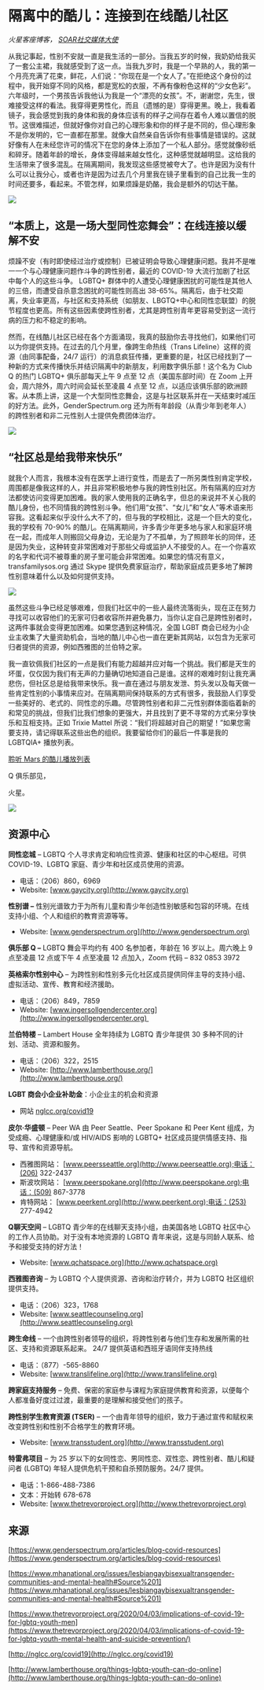 # 隔离中的酷儿：连接到在线酷儿社区

_火星客座博客， [SOAR社交媒体大使](https://www.instagram.com/soaringforchange/)_

从我记事起，性别不安就一直是我生活的一部分。当我五岁的时候，我奶奶给我买了一套公主裙，我就感受到了这一点。当我九岁时，我是一个早熟的人，我的第一个月亮充满了花束，鲜花，人们说：“你现在是一个女人了。”在拒绝这个身份的过程中，我开始穿不同的风格，都是宽松的衣服，不再有像粉色这样的“少女色彩”。六年级时，一个男孩告诉我他认为我是一个“漂亮的女孩”。不，谢谢您，先生，很难接受这样的看法。我穿得更男性化，而且（遗憾的是）穿得更黑。晚上，我看着镜子，我会感觉到我的身体和我的身体应该有的样子之间存在着令人难以置信的脱节。这很难描述，但就好像你对自己的心理形象和你的样子是不同的，但心理形象不是你发明的，它一直都在那里。就像大自然亲自告诉你有些事情是错误的。这就好像有人在未经您许可的情况下在您的身体上添加了一个私人部分。感觉就像砂纸和碎牙。随着年龄的增长，身体变得越来越女性化，这种感觉就越明显。这给我的生活带来了很多混乱。在隔离期间，我发现这些感觉被夸大了。也许是因为没有什么可以让我分心，或者也许是因为过去几个月里我在镜子里看到的自己比我一生的时间还要多，看起来。不管怎样，如果烦躁是奶酪，我会是额外的切达干酪。

![](https://i0.wp.com/publichealthinsider.com/wp-content/uploads/2020/08/tweet-1.jpg?resize=436%2C480&ssl=1)

## **“本质上，这是一场大型同性恋舞会”：在线连接以缓解不安**

烦躁不安（有时即使经过治疗或控制）已被证明会导致心理健康问题。我并不是唯一一个与心理健康问题作斗争的跨性别者，最近的 COVID-19 大流行加剧了社区中每个人的这些斗争。 LGBTQ+ 群体中的人遭受心理健康困扰的可能性是其他人的三倍，而遭受自杀意念困扰的可能性则高出 38-65%。隔离后，由于社交距离，失业率更高，与社区和支持系统（如朋友、LBGTQ+中心和同性恋联盟）的脱节程度也更高。所有这些因素使跨性别者，尤其是跨性别青年更容易受到这一流行病的压力和不稳定的影响。

然而，在线酷儿社区已经在各个方面涌现，我真的鼓励你去寻找他们，如果他们可以为你提供支持。在过去的几个月里，像跨生命热线（Trans Lifeline）这样的资源（由同事配备，24/7 运行）的消息疯狂传播，更重要的是，社区已经找到了一种新的方式来传播快乐并结识隔离中的新朋友，利用数字俱乐部！这个名为 Club Q 的热门 LGBTQ+ 俱乐部每天上午 9 点至 12 点（美国东部时间）在 Zoom 上开会，周六除外，周六时间会延长至凌晨 4 点至 12 点，以适应该俱乐部的欧洲顾客。从本质上讲，这是一个大型同性恋舞会，这是与社区联系并在一天结束时减压的好方法。此外，GenderSpectrum.org 还为所有年龄段（从青少年到老年人）的跨性别者和非二元性别人士提供免费团体治疗。

![](https://i0.wp.com/publichealthinsider.com/wp-content/uploads/2020/08/tweet-2.jpg?resize=390%2C434&ssl=1)

## **“社区总是给我带来快乐”**

就我个人而言，我根本没有在医学上进行变性，而是去了一所另类性别肯定学校，周围都是像我这样的人，并且非常积极地参与我的跨性别社区。所有隔离的应对方法都使访问变得更加困难。我的家人使用我的正确名字，但总的来说并不关心我的酷儿身份，也不同情我的跨性别斗争。他们用“女孩”、“女儿”和“女人”等术语来形容我。这看起来似乎没什么大不了的，但与我的学校相比，这是一个巨大的变化，我的学校有 70-90% 的酷儿。在隔离期间，许多青少年更多地与家人和家庭环境在一起，而成年人则搬回父母身边，无论是为了不孤单，为了照顾年长的同伴，还是因为失业，这种转变非常困难对于那些父母或监护人不接受的人。在一个你喜欢的名字和代词不被尊重的房子里可能会非常困难。如果您的情况有意义，transfamilysos.org 通过 Skype 提供免费家庭治疗，帮助家庭成员更多地了解跨性别意味着什么以及如何提供支持。

![](https://i0.wp.com/publichealthinsider.com/wp-content/uploads/2020/08/tweet-3.jpg?resize=372%2C406&ssl=1)

虽然这些斗争已经足够艰难，但我们社区中的一些人最终流落街头，现在正在努力寻找可以收容他们的无家可归者收容所并避免暴力，当你认定自己是跨性别者时，这两件事就会变得更加困难。如果您遇到这种情况，全国 LGBT 商会已经为小企业主收集了大量资助机会，当地的酷儿中心也一直在更新其网站，以包含为无家可归者提供的资源，例如西雅图的兰伯特之家。

我一直钦佩我们社区的一点是我们有能力超越并应对每一个挑战。我们都是天生的坏蛋，仅仅因为我们有无声的力量确切地知道自己是谁。这样的艰难时刻让我充满悲伤，但社区总是给我带来快乐。我一直在通过与朋友发泄、剪头发以及每天做一些肯定性别的小事情来应对。在隔离期间保持联系的方式有很多，我鼓励人们享受一些美好的、老式的、同性恋的乐趣。尽管跨性别者和非二元性别群体面临着新的和常见的挑战，但我们比我们想象的更强大，并且找到了更不寻常的方式来分享快乐和互相支持。正如 Trixie Mattel 所说：“我们将超越对自己的期望！”如果您需要支持，请记得联系这些出色的组织。我要留给你们的最后一件事是我的 LGBTQIA+ 播放列表。

[聆听 Mars 的酷儿播放列表](https://open.spotify.com/playlist/3zM6Xzz4R2CVgrnowRNcOF?si=CRPBq0ILR6uzDHn3lggyFA)

Q 俱乐部见，

火星。

![](https://i0.wp.com/publichealthinsider.com/wp-content/uploads/2020/08/tweet-4.jpg?resize=377%2C410&ssl=1)

## 资源中心

**同性恋城** – LGBTQ 个人寻求肯定和响应性资源、健康和社区的中心枢纽。可供 COVID-19、LGBTQ 家庭、青少年和社区成员使用的资源。

-   电话：（206）860，6969
-   Website: [www.gaycity.org](http://www.gaycity.org)

**性别谱 –** 性别光谱致力于为所有儿童和青少年创造性别敏感和包容的环境。在线支持小组、个人和组织的教育资源等等。

-   Website: [www.genderspectrum.org](http://www.genderspectrum.org)

**俱乐部 Q –** LGBTQ 舞会平均约有 400 名参加者，年龄在 16 岁以上。周六晚上 9 点至凌晨 12 点或下午 4 点至凌晨 12 点加入，Zoom 代码 – 832 0853 3972

**英格索尔性别中心** – 为跨性别和性别多元化社区成员提供同伴主导的支持小组、虚拟活动、宣传、教育和经济援助。

-   电话：（206）849，7859
-   Website: [www.ingersollgendercenter.org](http://www.ingersollgendercenter.org) 

**兰伯特楼** – Lambert House 全年持续为 LGBTQ 青少年提供 30 多种不同的计划、活动、资源和服务。

-   电话：（206）322，2515
-   Website: [http://www.lamberthouse.org/](http://www.lamberthouse.org/)

**LGBT 商会小企业补助金**：小企业主的机会和资源

-   网站 [nglcc.org/covid19](http://nglcc.org/covid19)

**皮尔·华盛顿** – Peer WA 由 Peer Seattle、Peer Spokane 和 Peer Kent 组成，为受成瘾、心理健康和/或 HIV/AIDS 影响的 LGBTQ+ 社区成员提供情感支持、指导、宣传和资源导航。

-   西雅图网站： [www.peersseattle.org](http://www.peerseattle.org);电话：(206) 322-2437
-   斯波坎网站： [www.peerspokane.org](http://www.peerspokane.org);电话：(509) 867-3778
-   肯特网站： [www.peerkent.org](http://www.peerkent.org);电话：(253) 277-4942

**Q聊天空间** – LGBTQ 青少年的在线聊天支持小组，由美国各地 LGBTQ 社区中心的工作人员协助。对于没有本地资源的 LGBTQ 青年来说，这是与同龄人联系、给予和接受支持的好方法！

-   Website: [www.qchatspace.org](http://www.qchatspace.org)

**西雅图咨询** – 为 LGBTQ 个人提供资源、咨询和治疗转介，并为 LGBTQ 社区组织提供支持。

-   电话：（206）323，1768
-   Website: [www.seattlecounseling.org](http://www.seattlecounseling.org)

**跨生命线** – 一个由跨性别者领导的组织，将跨性别者与他们生存和发展所需的社区、支持和资源联系起来。 24/7 提供英语和西班牙语同伴支持热线

-   电话：（877）-565-8860
-   Website: [www.translifeline.org](http://www.translifeline.org)

**跨家庭支持服务** – 免费、保密的家庭参与课程为家庭提供教育和资源，以便每个人都准备好度过过渡，最重要的是理解和接受他们的孩子。

**跨性别学生教育资源 (TSER)** – 一个由青年领导的组织，致力于通过宣传和赋权来改变跨性别和性别不合格学生的教育环境。

-   Website: [www.transstudent.org](http://www.transstudent.org)

**特雷弗项目** – 为 25 岁以下的女同性恋、男同性恋、双性恋、跨性别者、酷儿和疑问者 (LGBTQ) 年轻人提供危机干预和自杀预防服务。24/7 提供。

-   电话：1-866-488-7386
-   文本：开始转 678-678
-   Website: [www.thetrevorproject.org](http://www.thetrevorproject.org)

## 来源

[https://www.genderspectrum.org/articles/blog-covid-resources](https://www.genderspectrum.org/articles/blog-covid-resources)

[https://www.mhanational.org/issues/lesbiangaybisexualtransgender-communities-and-mental-health#Source%201](https://www.mhanational.org/issues/lesbiangaybisexualtransgender-communities-and-mental-health#Source%201)

[https://www.thetrevorproject.org/2020/04/03/implications-of-covid-19-for-lgbtq-youth-men](https://www.thetrevorproject.org/2020/04/03/implications-of-covid-19-for-lgbtq-youth-mental-health-and-suicide-prevention/) 

[http://nglcc.org/covid19](http://nglcc.org/covid19)

[http://www.lamberthouse.org/things-lgbtq-youth-can-do-online](http://www.lamberthouse.org/things-lgbtq-youth-can-do-online)